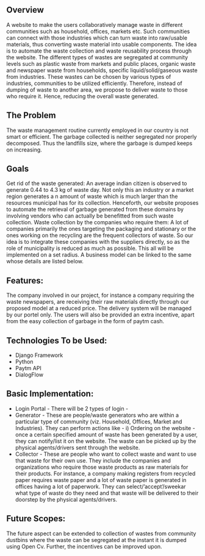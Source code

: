 ## Overview
A website to make the users collaboratively manage waste in different communities such as household, offices, markets etc.
Such communities can connect with those industries which can turn waste into raw/usable materials, thus converting waste material into 
usable components. The idea is to automate the waste collection and waste reusability process through the website. The different types of wastes are segregated at community levels such as plastic waste from markets and public places, organic waste and newspaper waste from households, specific liquid/solid/gaseous waste from industries. These wastes can be chosen by various types of industries, communities to be utilized efficiently.
Therefore, instead of dumping of waste to another area, we propose to deliver waste to those who require it. Hence, reducing the overall 
waste generated. 

## The Problem
The waste management routine currently employed in our country is not smart or efficient. 
The garbage collected is neither segregated nor properly decomposed. 
Thus the landfills size, where the garbage is dumped keeps on increasing.

## Goals
Get rid of the waste generated: An average indian citizen is observed to generate 0.44 to 4.3 kg of waste day.
Not only this an industry or a market region generates a n amount of waste which is much larger than the resources municipal has for its
collection.
Henceforth, our website proposes to automate the retrieval of garbage generated from these domains by involving vendors who can actually
be benefitted from such waste collection.
Waste collection by the companies who require them: A lot of companies primarily the ones targeting the packaging and stationary or the
ones working on the recycling are the frequent collectors of waste. So our idea is to integrate these companies with the suppliers 
directly, so as the role of municipality is reduced as much as possible. This all will be implemented on a set  radius. A business model can be linked to the same whose details are listed below.

## Features:
The company involved in our project, for instance a company requiring the waste newspapers, are receiving their raw materials directly
through our proposed model at a reduced price.
The delivery system will be managed by our portel only.
The users will also be provided an extra incentive, apart from the easy collection of garbage in the form of paytm cash.

## Technologies To be  Used:
* Django Framework
* Python
* Paytm API
* DialogFlow


## Basic Implementation:
* Login Portal - There will be 2 types of login - 
* Generator - These are people/waste generators who are within a particular type of community (viz. Household, Offices, Market and 
Industries). They can perform actions like - i) Ordering on the website - once a certain specified amount of waste has been generated by
a user, they can notify/list it on the website. The waste can be picked up by the physical agents/drivers sent through the website.
* Collector - These are people who want to collect waste and want to use that waste for their own use. They include the companies and
organizations who require those waste products as raw materials for their products. For instance, a company making registers from 
recycled paper requires waste paper and a lot of waste paper is generated in offices having a lot of paperwork. 
They can select/’accept’/sweekar what type of waste do they need and that waste will be delivered to their doorstep by the physical 
agents/drivers. 

## Future Scopes:
The future aspect can be extended to collection of wastes from community dustbins where the waste can be segregated at the instant it 
is dumped using Open Cv.
Further, the incentives can be improved upon.
